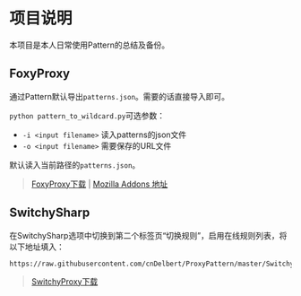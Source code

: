 # 项目说明

本项目是本人日常使用Pattern的总结及备份。

## FoxyProxy

通过Pattern默认导出`patterns.json`。需要的话直接导入即可。

`python pattern_to_wildcard.py`可选参数：
- `-i <input filename>` 读入patterns的json文件
- `-o <input filename>` 需要保存的URL文件

默认读入当前路径的`patterns.json`。

> [FoxyProxy下载](http://getfoxyproxy.org/downloads.html) |  [Mozilla Addons 地址](https://addons.mozilla.org/en-US/firefox/addon/foxyproxy-standard/)

## SwitchySharp

在SwitchySharp选项中切换到第二个标签页“切换规则”，启用在线规则列表，将以下地址填入：

    https://raw.githubusercontent.com/cnDelbert/ProxyPattern/master/SwitchySharp/switchyrules.txt

> [SwitchyProxy下载](https://chrome.google.com/webstore/detail/proxy-switchysharp/dpplabbmogkhghncfbfdeeokoefdjegm)
